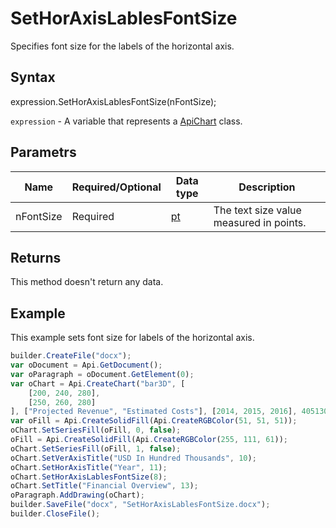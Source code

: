# SetHorAxisLablesFontSize

Specifies font size for the labels of the horizontal axis.

## Syntax

expression.SetHorAxisLablesFontSize(nFontSize);

`expression` - A variable that represents a [ApiChart](../ApiChart.md) class.

## Parametrs

| **Name** | **Required/Optional** | **Data type** | **Description** |
| ------------- | ------------- | ------------- | ------------- |
| nFontSize | Required | [pt](../../../Enumerations/pt.md) | The text size value measured in points. |

## Returns

This method doesn't return any data.

## Example

This example sets font size for labels of the horizontal axis.

```javascript
builder.CreateFile("docx");
var oDocument = Api.GetDocument();
var oParagraph = oDocument.GetElement(0);
var oChart = Api.CreateChart("bar3D", [
	[200, 240, 280],
	[250, 260, 280]
], ["Projected Revenue", "Estimated Costs"], [2014, 2015, 2016], 4051300, 2347595, 24);
var oFill = Api.CreateSolidFill(Api.CreateRGBColor(51, 51, 51));
oChart.SetSeriesFill(oFill, 0, false);
oFill = Api.CreateSolidFill(Api.CreateRGBColor(255, 111, 61));
oChart.SetSeriesFill(oFill, 1, false);
oChart.SetVerAxisTitle("USD In Hundred Thousands", 10);
oChart.SetHorAxisTitle("Year", 11);
oChart.SetHorAxisLablesFontSize(8);
oChart.SetTitle("Financial Overview", 13);
oParagraph.AddDrawing(oChart);
builder.SaveFile("docx", "SetHorAxisLablesFontSize.docx");
builder.CloseFile();
```